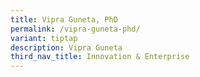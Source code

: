 ```yaml
---
title: Vipra Guneta, PhD
permalink: /vipra-guneta-phd/
variant: tiptap
description: Vipra Guneta
third_nav_title: Innovation & Enterprise
---
```

